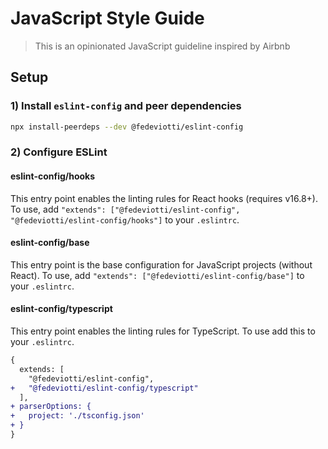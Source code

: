 # JavaScript Style Guide

> This is an opinionated JavaScript guideline inspired by Airbnb

## Setup

### 1) Install `eslint-config` and peer dependencies

```bash
npx install-peerdeps --dev @fedeviotti/eslint-config
```

### 2) Configure ESLint

#### eslint-config/hooks

This entry point enables the linting rules for React hooks (requires v16.8+). To use, add `"extends": ["@fedeviotti/eslint-config", "@fedeviotti/eslint-config/hooks"]` to your `.eslintrc`.

#### eslint-config/base

This entry point is the base configuration for JavaScript projects (without React). To use, add `"extends": ["@fedeviotti/eslint-config/base"]` to your `.eslintrc`.

#### eslint-config/typescript

This entry point enables the linting rules for TypeScript. To use add this to your `.eslintrc`.

```diff
{
  extends: [
    "@fedeviotti/eslint-config",
+   "@fedeviotti/eslint-config/typescript"
  ],
+ parserOptions: {
+   project: './tsconfig.json'
+ }
}
```
